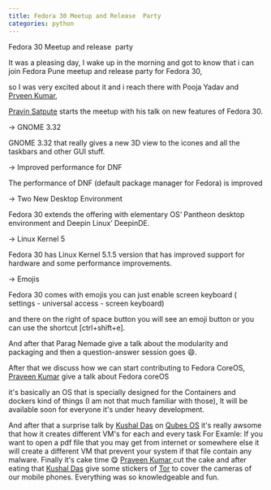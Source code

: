 ```yaml
---
title: Fedora 30 Meetup and Release  Party
categories: python
---
```


Fedora 30 Meetup and release  party

It was a pleasing day, I wake up in the morning and got to know that i can join Fedora Pune meetup and release party for Fedora 30,

so I was very excited about it and i reach there with <a>Pooja Yadav</a> and <a href="https://twitter.com/kumar_pravin">Prveen Kumar</a>,

<a href="https://twitter.com/prravins?lang=en">Pravin Satpute</a> starts the meetup with his talk on new features of Fedora 30.

-&gt; GNOME 3.32

GNOME 3.32 that really gives a new 3D view to the icones and all the taskbars and other GUI stuff.

-&gt; Improved performance for DNF

The performance of DNF (default package manager for Fedora) is improved

-&gt; Two New Desktop Environment

Fedora 30 extends the offering with elementary OS‘ Pantheon desktop environment and Deepin Linux’ DeepinDE.

-&gt; Linux Kernel 5

Fedora 30 has Linux Kernel 5.1.5 version that has improved support for hardware and some performance improvements.

-&gt; Emojis

Fedora 30 comes with emojis you can just enable screen keyboard ( settings - universal access - screen keyboard)

and there on the right of space button you will see an emoji button or you can use the shortcut [ctrl+shift+e].

And after that Parag Nemade give a talk about the modularity and packaging and then a question-answer session goes 😄.

After that we discuss how we can start contributing to Fedora CoreOS, <a href="https://twitter.com/kumar_pravin">Praveen Kumar</a> give a talk about Fedora coreOS

it's basically an OS that is specially designed for the Containers and dockers kind of things (I am not that much familiar with those), It will be available soon for everyone it's under heavy development.

And after that a surprise talk by <a href="https://twitter.com/kushaldas">Kushal Das</a> on <a href="https://www.qubes-os.org/">Qubes OS</a> it's really awsome
that how it creates different VM's for each and every task
For Examle: If you want to open a pdf file that you may get from internet or somewhere else it will create a different VM that prevent your system if that file contain any malware.
Finally it's cake time 😋 <a href="https://twitter.com/kumar_pravin">Praveen Kumar </a>cut the cake and after eating that <a href="https://twitter.com/kushaldas"> Kushal Das</a> give some stickers of <a href="https://www.torproject.org/">Tor</a> to cover the cameras of our mobile phones.
Everything was so knowledgeable and fun.